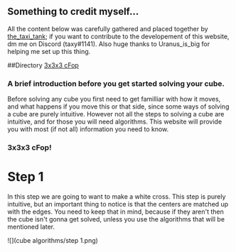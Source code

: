 ## Something to credit myself...

All the content below was carefully gathered and placed together by [the_taxi_tank](https://www.youtube.com/channel/UCOmONVM615wqzeHQvvNNc7w?view_as=subscriber); if you want to contribute to the developement of this website, dm me on Discord (taxy#1141). Also huge thanks to Uranus_is_big for helping me set up this thing.

##Directory
[3x3x3 cFop](#cube-solving-method-3x3-cfop)

### A brief introduction before you get started solving your cube.

Before solving any cube you first need to get familliar with how it moves, and what happens if you move this or that side, since some ways of solving a cube are purely intuitive. However not all the steps to solving a cube are intuitive, and for those you will need algorithms. This website will provide you with most (if not all) information you need to know.


### <a name="cube-solving-method-3x3-cfop"></a>3x3x3 cFop!
# Step 1

In this step we are going to want to make a white cross. This step is purely intuitive, but an important thing to notice is that the centers are matched up with the edges. You need to keep that in mind, because if they aren't then the cube isn't gonna get solved, unless you use the algorithms that will be mentioned later.

![](cube algorithms/step 1.png)

